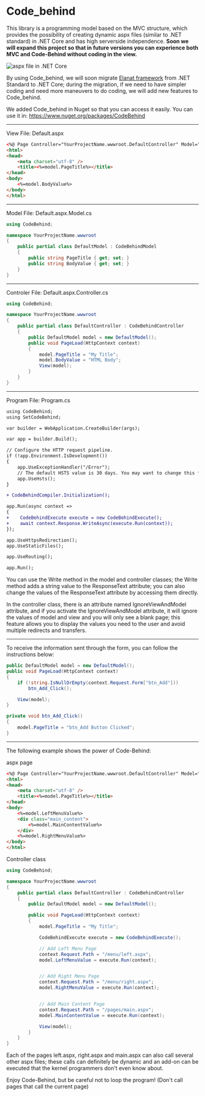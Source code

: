 # Code_behind
This library is a programming model based on the MVC structure, which provides the possibility of creating dynamic aspx files (similar to .NET standard) in .NET Core and has high serverside independence.
<b>Soon we will expand this project so that in future versions you can experience both MVC and Code-Behind without coding in the view.</b>

![aspx file in .NET Core](https://github.com/elanatframework/Code_behind/assets/111444759/e5375793-31b2-4465-966a-1c3f5d7d03a1)

By using Code_behind, we will soon migrate [Elanat framework](https://elanat.net) from .NET Standard to .NET Core; during the migration, if we need to have simpler coding and need more maneuvers to do coding, we will add new features to Code_behind.

We added Code_behind in Nuget so that you can access it easily.
You can use it in:
https://www.nuget.org/packages/CodeBehind

---
View File: Default.aspx
```aspx
<%@ Page Controller="YourProjectName.wwwroot.DefaultController" Model="YourProjectName.wwwroot.DefaultModel" %><!DOCTYPE html>
<html>
<head>
    <meta charset="utf-8" />
    <title><%=model.PageTitle%></title>
</head>
<body>
    <%=model.BodyValue%>
</body>
</html>
```

---
Model File: Default.aspx.Model.cs
```csharp
using CodeBehind;

namespace YourProjectName.wwwroot
{
    public partial class DefaultModel : CodeBehindModel
    {
        public string PageTitle { get; set; }
        public string BodyValue { get; set; }
    }
}
```

---
Controler File: Default.aspx.Controller.cs
```csharp
using CodeBehind;

namespace YourProjectName.wwwroot
{
    public partial class DefaultController : CodeBehindController
    {
        public DefaultModel model = new DefaultModel();
        public void PageLoad(HttpContext context)
        {
            model.PageTitle = "My Title";
            model.BodyValue = "HTML Body";
            View(model);
        }
    }
}
```

---
Program File: Program.cs
```diff
using CodeBehind;
using SetCodeBehind;

var builder = WebApplication.CreateBuilder(args);

var app = builder.Build();

// Configure the HTTP request pipeline.
if (!app.Environment.IsDevelopment())
{
    app.UseExceptionHandler("/Error");
    // The default HSTS value is 30 days. You may want to change this for production scenarios, see https://aka.ms/aspnetcore-hsts.
    app.UseHsts();
}

+ CodeBehindCompiler.Initialization();

app.Run(async context =>
{
+    CodeBehindExecute execute = new CodeBehindExecute();
+    await context.Response.WriteAsync(execute.Run(context));
});

app.UseHttpsRedirection();
app.UseStaticFiles();

app.UseRouting();

app.Run();
```

You can use the Write method in the model and controller classes; the Write method adds a string value to the ResponseText attribute; you can also change the values of the ResponseText attribute by accessing them directly.

In the controller class, there is an attribute named IgnoreViewAndModel attribute, and if you activate the IgnoreViewAndModel attribute, it will ignore the values of model and view and you will only see a blank page; this feature allows you to display the values you need to the user and avoid multiple redirects and transfers.

---

To receive the information sent through the form, you can follow the instructions below:
```csharp
public DefaultModel model = new DefaultModel();
public void PageLoad(HttpContext context)
{
    if (!string.IsNullOrEmpty(context.Request.Form["btn_Add"]))
        btn_Add_Click();

    View(model);
}

private void btn_Add_Click()
{
    model.PageTitle = "btn_Add Button Clicked";
}
```

---

The following example shows the power of Code-Behind:

aspx page
```html
<%@ Page Controller="YourProjectName.wwwroot.DefaultController" Model="YourProjectName.wwwroot.DefaultModel" %><!DOCTYPE html>
<html>
<head>
    <meta charset="utf-8" />
    <title><%=model.PageTitle%></title>
</head>
<body>
    <%=model.LeftMenuValue%>
    <div class="main_content">
        <%=model.MainContentValue%>
    </div>
    <%=model.RightMenuValue%>
</body>
</html>
```

Controller class
```csharp
using CodeBehind;

namespace YourProjectName.wwwroot
{
    public partial class DefaultController : CodeBehindController
    {
        public DefaultModel model = new DefaultModel();

        public void PageLoad(HttpContext context)
        {
            model.PageTitle = "My Title";

            CodeBehindExecute execute = new CodeBehindExecute();

            // Add Left Menu Page
            context.Request.Path = "/menu/left.aspx";
            model.LeftMenuValue = execute.Run(context);


            // Add Right Menu Page
            context.Request.Path = "/menu/right.aspx";
            model.RightMenuValue = execute.Run(context);


            // Add Main Content Page
            context.Request.Path = "/pages/main.aspx";
            model.MainContentValue = execute.Run(context);

            View(model);
        }
    }
}
```
Each of the pages left.aspx, right.aspx and main.aspx can also call several other aspx files; these calls can definitely be dynamic and an add-on can be executed that the kernel programmers don't even know about.

Enjoy Code-Behind, but be careful not to loop the program! (Don't call pages that call the current page)
